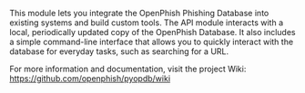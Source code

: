 This module lets you integrate the OpenPhish Phishing Database into existing systems and build custom tools. The API module interacts with a local, periodically updated copy of the OpenPhish Database. It also includes a simple command-line interface that allows you to quickly interact with the database for everyday tasks, such as searching for a URL.

For more information and documentation, visit the project Wiki: https://github.com/openphish/pyopdb/wiki
